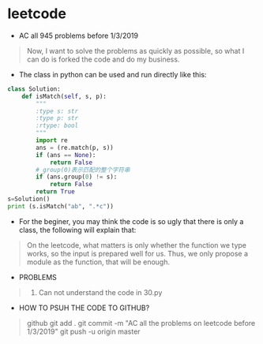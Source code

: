 # leetcode
* AC all 945 problems before 1/3/2019 

> Now, I want to solve the problems as quickly as possible, so what I can do is forked the code and do my business.

* The class in python can be used and run directly like this:

```python
class Solution:  
    def isMatch(self, s, p):  
        """  
        :type s: str
        :type p: str
        :rtype: bool
        """
        import re
        ans = (re.match(p, s))
        if (ans == None):
            return False
        # group(0)表示匹配的整个字符串
        if (ans.group(0) != s):
            return False
        return True
s=Solution()
print (s.isMatch("ab", ".*c"))
```

* For the beginer, you may think the code is so ugly that there is only a class, the following will explain that:

> On the leetcode, what matters is only whether the function we type works, so the input is prepared well for us.
Thus, we only propose a module as the function, that will be enough.

* PROBLEMS
> 1. Can not understand the code in 30.py

* HOW TO PSUH THE CODE TO GITHUB?
> github
> git add .
> git commit -m "AC all the problems on leetcode before 1/3/2019"
> git push -u origin master

